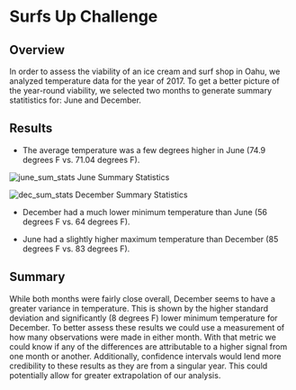 # Surfs Up Challenge

## Overview
In order to assess the viability of an ice cream and surf shop in Oahu, we analyzed temperature data for the year of 2017. To get a better picture of the year-round viability, we selected two months to generate summary statitistics for: June and December. 

## Results 
* The average temperature was a few degrees higher in June (74.9 degrees F vs. 71.04 degrees F).

![june_sum_stats](https://user-images.githubusercontent.com/95315957/156285378-27f0961a-efbf-43d1-8638-5d14fce1c7e5.PNG)
June Summary Statistics

![dec_sum_stats](https://user-images.githubusercontent.com/95315957/156285399-d13e85ce-0043-48e6-ac1c-a800c77cb5f7.PNG)
December Summary Statistics

* December had a much lower minimum temperature than June (56 degrees F vs. 64 degrees F).

* June had a slightly higher maximum temperature than December (85 degrees F vs. 83 degrees F).

## Summary
While both months were fairly close overall, December seems to have a greater variance in temperature. This is shown by the higher standard deviation and significantly (8 degrees F) lower minimum temperature for December. 
To better assess these results we could use a measurement of how many observations were made in either month. With that metric we could know if any of the differences are attributable to a higher signal from one month or another. 
Additionally, confidence intervals would lend more credibility to these results as they are from a singular year. This could potentially allow for greater extrapolation of our analysis. 

